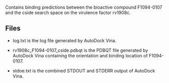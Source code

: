 Contains binding predictions between the bioactive compound F1094-0107 and the cside search space on the virulence factor rv1908c.

## Files

- log.txt is the log file generated by AutoDock Vina.

- rv1908c_F1094-0107_cside.pdbqt is the PDBQT file generated by AutoDock Vina containing the orientation and binding location of F1094-0107.

- stdoe.txt is the combined STDOUT and STDERR output of AutoDock Vina.

